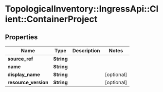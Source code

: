 # TopologicalInventory::IngressApi::Client::ContainerProject

## Properties
Name | Type | Description | Notes
------------ | ------------- | ------------- | -------------
**source_ref** | **String** |  | 
**name** | **String** |  | 
**display_name** | **String** |  | [optional] 
**resource_version** | **String** |  | [optional] 


